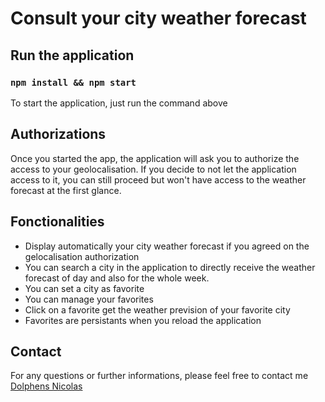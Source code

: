 # Consult your city weather forecast
## Run the application
### `npm install && npm start`

To start the application, just run the command above
## Authorizations

Once you started the app, the application will ask you to authorize the access to your geolocalisation. 
If you decide to not let the application access to it, you can still proceed but won't have access to the weather forecast at the first glance.

## Fonctionalities

- Display automatically your city weather forecast if you agreed on the gelocalisation authorization
- You can search a city in the application to directly receive the weather forecast of day and also for the whole week.
- You can set a city as favorite
- You can manage your favorites
- Click on a favorite get the weather prevision of your favorite city
- Favorites are persistants when you reload the application

## Contact

For any questions or further informations, please feel free to contact me [Dolphens Nicolas](mailto:nicolas.dolphens@gmail.com)